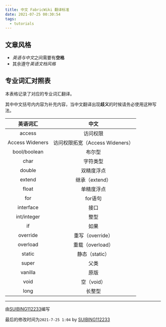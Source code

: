 ```yaml
---
title: 中文 FabricWiki 翻译标准
date: 2021-07-25 00:30:54
tags:
  - tutorials
---
```


## 文章风格

- *英语与中文*之间需要有**空格**
- 其余遵守*英语文档风格*

## 专业词汇对照表

本表格记录了对应的专业词汇翻译。

其中中文括号内内容为补充内容，当中文翻译出现**歧义**的时候请务必使用这种写法。

|    英语词汇     |              中文               |
| :-------------: | :-----------------------------: |
|     access      |            访问权限             |
| Access Wideners | 访问权限拓宽（Access Wideners） |
|  bool/boolean   |             布尔型              |
|      char       |            字符类型             |
|     double      |           双精度浮点            |
|     extend      |         继承（extend）          |
|      float      |           单精度浮点            |
|       for       |             for语句             |
|    interface    |              接口               |
|   int/integer   |              整型               |
|       if        |              如果               |
|    override     |        重写（override）         |
|    overload     |        重载（overload）         |
|     static      |         静态（static）          |
|      super      |              父类               |
|     vanilla     |              原版               |
|      void       |           空（void）            |
|      long       |             长整型              |

---

由[SUIBING112233](https://github.com/SUIBING112233)编写

最后的修改时间为`2021-7-25 1:04` by [SUIBING112233](https://github.com/SUIBING112233)
